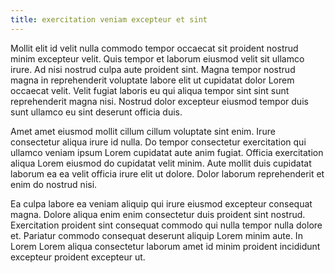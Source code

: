```yaml
---
title: exercitation veniam excepteur et sint
---
```


Mollit elit id velit nulla commodo tempor occaecat sit proident nostrud minim excepteur velit. Quis tempor et laborum eiusmod velit sit ullamco irure. Ad nisi nostrud culpa aute proident sint. Magna tempor nostrud magna in reprehenderit voluptate labore elit ut cupidatat dolor Lorem occaecat velit. Velit fugiat laboris eu qui aliqua tempor sint sint sunt reprehenderit magna nisi. Nostrud dolor excepteur eiusmod tempor duis sunt ullamco eu sint deserunt officia duis.

Amet amet eiusmod mollit cillum cillum voluptate sint enim. Irure consectetur aliqua irure id nulla. Do tempor consectetur exercitation qui ullamco veniam ipsum Lorem cupidatat aute anim fugiat. Officia exercitation aliqua Lorem eiusmod do cupidatat velit minim. Aute mollit duis cupidatat laborum ea ea velit officia irure elit ut dolore. Dolor laborum reprehenderit et enim do nostrud nisi.

Ea culpa labore ea veniam aliquip qui irure eiusmod excepteur consequat magna. Dolore aliqua enim enim consectetur duis proident sint nostrud. Exercitation proident sint consequat commodo qui nulla tempor nulla dolore et. Pariatur commodo consequat deserunt aliquip Lorem minim aute. In Lorem Lorem aliqua consectetur laborum amet id minim proident incididunt excepteur proident excepteur ut.